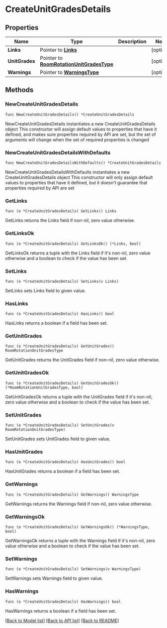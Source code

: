 # CreateUnitGradesDetails

## Properties

Name | Type | Description | Notes
------------ | ------------- | ------------- | -------------
**Links** | Pointer to [**Links**](Links.md) |  | [optional] 
**UnitGrades** | Pointer to [**RoomRotationUnitGradesType**](RoomRotationUnitGradesType.md) |  | [optional] 
**Warnings** | Pointer to [**WarningsType**](WarningsType.md) |  | [optional] 

## Methods

### NewCreateUnitGradesDetails

`func NewCreateUnitGradesDetails() *CreateUnitGradesDetails`

NewCreateUnitGradesDetails instantiates a new CreateUnitGradesDetails object
This constructor will assign default values to properties that have it defined,
and makes sure properties required by API are set, but the set of arguments
will change when the set of required properties is changed

### NewCreateUnitGradesDetailsWithDefaults

`func NewCreateUnitGradesDetailsWithDefaults() *CreateUnitGradesDetails`

NewCreateUnitGradesDetailsWithDefaults instantiates a new CreateUnitGradesDetails object
This constructor will only assign default values to properties that have it defined,
but it doesn't guarantee that properties required by API are set

### GetLinks

`func (o *CreateUnitGradesDetails) GetLinks() Links`

GetLinks returns the Links field if non-nil, zero value otherwise.

### GetLinksOk

`func (o *CreateUnitGradesDetails) GetLinksOk() (*Links, bool)`

GetLinksOk returns a tuple with the Links field if it's non-nil, zero value otherwise
and a boolean to check if the value has been set.

### SetLinks

`func (o *CreateUnitGradesDetails) SetLinks(v Links)`

SetLinks sets Links field to given value.

### HasLinks

`func (o *CreateUnitGradesDetails) HasLinks() bool`

HasLinks returns a boolean if a field has been set.

### GetUnitGrades

`func (o *CreateUnitGradesDetails) GetUnitGrades() RoomRotationUnitGradesType`

GetUnitGrades returns the UnitGrades field if non-nil, zero value otherwise.

### GetUnitGradesOk

`func (o *CreateUnitGradesDetails) GetUnitGradesOk() (*RoomRotationUnitGradesType, bool)`

GetUnitGradesOk returns a tuple with the UnitGrades field if it's non-nil, zero value otherwise
and a boolean to check if the value has been set.

### SetUnitGrades

`func (o *CreateUnitGradesDetails) SetUnitGrades(v RoomRotationUnitGradesType)`

SetUnitGrades sets UnitGrades field to given value.

### HasUnitGrades

`func (o *CreateUnitGradesDetails) HasUnitGrades() bool`

HasUnitGrades returns a boolean if a field has been set.

### GetWarnings

`func (o *CreateUnitGradesDetails) GetWarnings() WarningsType`

GetWarnings returns the Warnings field if non-nil, zero value otherwise.

### GetWarningsOk

`func (o *CreateUnitGradesDetails) GetWarningsOk() (*WarningsType, bool)`

GetWarningsOk returns a tuple with the Warnings field if it's non-nil, zero value otherwise
and a boolean to check if the value has been set.

### SetWarnings

`func (o *CreateUnitGradesDetails) SetWarnings(v WarningsType)`

SetWarnings sets Warnings field to given value.

### HasWarnings

`func (o *CreateUnitGradesDetails) HasWarnings() bool`

HasWarnings returns a boolean if a field has been set.


[[Back to Model list]](../README.md#documentation-for-models) [[Back to API list]](../README.md#documentation-for-api-endpoints) [[Back to README]](../README.md)


